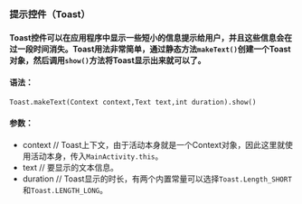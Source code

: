 ### 提示控件（Toast）

#### Toast控件可以在应用程序中显示一些短小的信息提示给用户，并且这些信息会在过一段时间消失。Toast用法非常简单，通过静态方法```makeText()```创建一个Toast对象，然后调用```show()```方法将Toast显示出来就可以了。

#### 语法：

```Toast.makeText(Context context,Text text,int duration).show()```

#### 参数：

* context	// Toast上下文，由于活动本身就是一个Context对象，因此这里就使用活动本身，传入```MainActivity.this```。
* text		// 要显示的文本信息。
* duration	// Toast显示的时长，有两个内置常量可以选择```Toast.Length_SHORT```和```Toast.LENGTH_LONG```。
